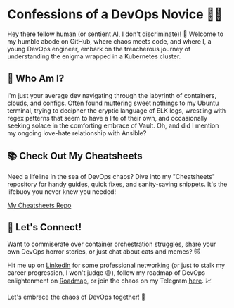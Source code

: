 # Confessions of a DevOps Novice 👨‍💻

Hey there fellow human (or sentient AI, I don't discriminate)! 👋 Welcome to my humble abode on GitHub, where chaos meets code, and where I, a young DevOps engineer, embark on the treacherous journey of understanding the enigma wrapped in a Kubernetes cluster.

## 🤔 Who Am I?

I'm just your average dev navigating through the labyrinth of containers, clouds, and configs. Often found muttering sweet nothings to my Ubuntu terminal, trying to decipher the cryptic language of ELK logs, wrestling with regex patterns that seem to have a life of their own, and occasionally seeking solace in the comforting embrace of Vault. Oh, and did I mention my ongoing love-hate relationship with Ansible?

## 📚 Check Out My Cheatsheets

Need a lifeline in the sea of DevOps chaos? Dive into my "Cheatsheets" repository for handy guides, quick fixes, and sanity-saving snippets. It's the lifebuoy you never knew you needed!

[My Cheatsheets Repo](https://github.com/lolDC1/cheatsheets) 

## 📱 Let's Connect!

Want to commiserate over container orchestration struggles, share your own DevOps horror stories, or just chat about cats and memes? 🐱 

Hit me up on [LinkedIn](https://www.linkedin.com/in/loldc1/) for some professional networking (or just to stalk my career progression, I won't judge 😉), follow my roadmap of DevOps enlightenment on [Roadmap](https://roadmap.sh/devops?s=6552050068ca602613210cbd), or join the chaos on my Telegram [here](https://t.me/lolDC1). 📈 

Let's embrace the chaos of DevOps together! 🎉 
